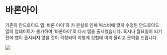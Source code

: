 # 바론아이

기존의 안드로이드 앱 '바론 아이'의 키 분실로 인해 빅스비에 맞게 수정된 안드로이드 앱의 업데이트가 불가하여
'바론아이'로 다시 앱을 출시했습니다.
혹시나 월요일이 되기전에 앱이 출시되지 않을 것이 걱정되어 이렇게 깃헙에 미리 올리고 문의를 드립니다.

<img src= "https://user-images.githubusercontent.com/39851922/67629447-f6cfdf80-f8b8-11e9-926a-561291f54ef3.png">
